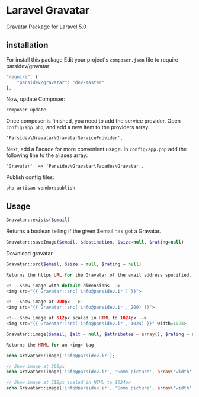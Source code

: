 Laravel Gravatar
==========

Gravatar Package for Laravel 5.0

installation
------------
For install this package Edit your project's ```composer.json``` file to require parsidev/gravatar

```php
"require": {
    "parsidev/gravatar": "dev-master"
},
```
Now, update Composer:
```
composer update
```
Once composer is finished, you need to add the service provider. Open ```config/app.php```, and add a new item to the providers array.
```
'Parsidev\Gravatar\GravatarServiceProvider',
```
Next, add a Facade for more convenient usage. In ```config/app.php``` add the following line to the aliases array:
```
'Gravatar'	=> 'Parsidev\Gravatar\Facades\Gravatar',
```
Publish config files:
```
php artisan vendor:publish
```

Usage
-----

```php
Gravatar::exists($email)
```
Returns a boolean telling if the given $email has got a Gravatar.

```php
Gravatar::saveImage($email, $destination, $size=null, $rating=null)
```
Download gravatar 

```php
Gravatar::src($email, $size = null, $rating = null)

Returns the https URL for the Gravatar of the email address specified. Can optionally pass in the size required as an integer. The size will be contained within a range between 1 - 512 as gravatar will no return sizes greater than 512 of less than 1

<!-- Show image with default dimensions -->
<img src="{{ Gravatar::src('info@parsidev.ir') }}">

<!-- Show image at 200px -->
<img src="{{ Gravatar::src('info@parsidev.ir', 200) }}">

<!-- Show image at 512px scaled in HTML to 1024px -->
<img src="{{ Gravatar::src('info@parsidev.ir', 1024) }}" width=1024>
```


```php
Gravatar::image($email, $alt = null, $attributes = array(), $rating = null)

Returns the HTML for an <img> tag

echo Gravatar::image('info@parsidev.ir');

// Show image at 200px
echo Gravatar::image('info@parsidev.ir', 'Some picture', array('width' => 200, 'height' => 200));

// Show image at 512px scaled in HTML to 1024px
echo Gravatar::image('info@parsidev.ir', 'Some picture', array('width' => 1024, 'height' => 1024));
```